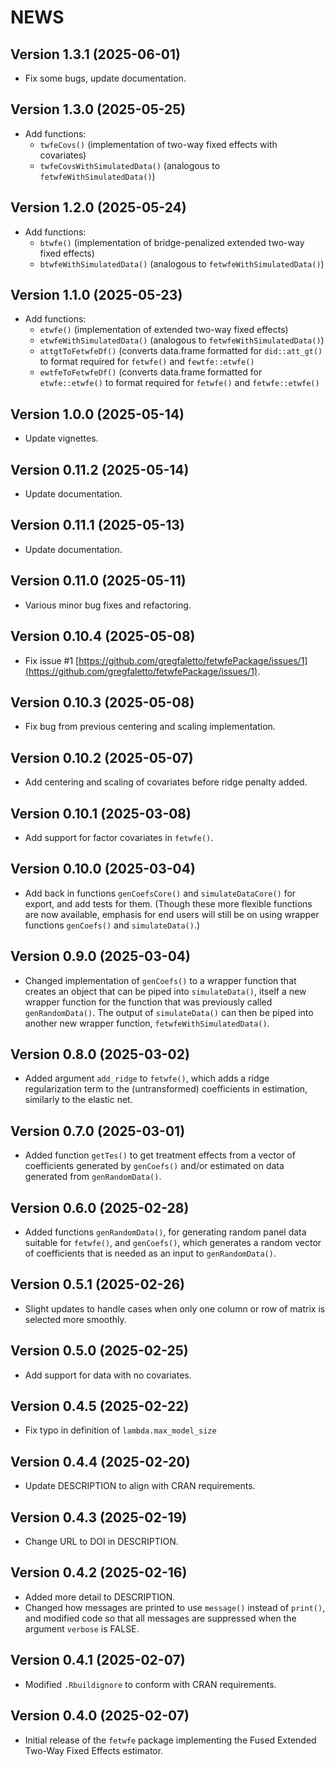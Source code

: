 # NEWS

## Version 1.3.1 (2025-06-01)

- Fix some bugs, update documentation.

## Version 1.3.0 (2025-05-25)

- Add functions:
  * `twfeCovs()` (implementation of two-way fixed effects with covariates)
  * `twfeCovsWithSimulatedData()` (analogous to `fetwfeWithSimulatedData()`)

## Version 1.2.0 (2025-05-24)

- Add functions:
  * `btwfe()` (implementation of bridge-penalized extended two-way fixed effects)
  * `btwfeWithSimulatedData()` (analogous to `fetwfeWithSimulatedData()`)

## Version 1.1.0 (2025-05-23)

- Add functions:
  * `etwfe()` (implementation of extended two-way fixed effects)
  * `etwfeWithSimulatedData()` (analogous to `fetwfeWithSimulatedData()`)
  * `attgtToFetwfeDf()` (converts data.frame formatted for `did::att_gt()` to format required for `fetwfe()` and `fewtfe::etwfe()`
  * `ewtfeToFetwfeDf()` (converts data.frame formatted for `etwfe::etwfe()` to format required for `fetwfe()` and `fetwfe::etwfe()`

## Version 1.0.0 (2025-05-14)

- Update vignettes.

## Version 0.11.2 (2025-05-14)

- Update documentation.

## Version 0.11.1 (2025-05-13)

- Update documentation.

## Version 0.11.0 (2025-05-11)

- Various minor bug fixes and refactoring.

## Version 0.10.4 (2025-05-08)

- Fix issue #1 [https://github.com/gregfaletto/fetwfePackage/issues/1](https://github.com/gregfaletto/fetwfePackage/issues/1).

## Version 0.10.3 (2025-05-08)

- Fix bug from previous centering and scaling implementation.

## Version 0.10.2 (2025-05-07)

- Add centering and scaling of covariates before ridge penalty added.

## Version 0.10.1 (2025-03-08)

- Add support for factor covariates in `fetwfe()`.

## Version 0.10.0 (2025-03-04)

- Add back in functions `genCoefsCore()` and `simulateDataCore()` for export, and add tests for them. (Though these more flexible functions are now available, emphasis for end users will still be on using wrapper functions `genCoefs()` and `simulateData()`.)

## Version 0.9.0 (2025-03-04)

- Changed implementation of `genCoefs()` to a wrapper function that creates an object that can be piped into `simulateData()`, itself a new wrapper function for the function that was previously called `genRandomData()`. The output of `simulateData()` can then be piped into another new wrapper function, `fetwfeWithSimulatedData()`.

## Version 0.8.0 (2025-03-02)

- Added argument `add_ridge` to `fetwfe()`, which adds a ridge regularization term to the (untransformed) coefficients in estimation, similarly to the elastic net.

## Version 0.7.0 (2025-03-01)

- Added function `getTes()` to get treatment effects from a vector of coefficients generated by `genCoefs()` and/or estimated on data generated from `genRandomData()`.

## Version 0.6.0 (2025-02-28)

- Added functions `genRandomData()`, for generating random panel data suitable for `fetwfe()`, and `genCoefs()`, which generates a random vector of coefficients that is needed as an input to `genRandomData()`.

## Version 0.5.1 (2025-02-26)

- Slight updates to handle cases when only one column or row of matrix is selected more smoothly.

## Version 0.5.0 (2025-02-25)

- Add support for data with no covariates.

## Version 0.4.5 (2025-02-22)

- Fix typo in definition of `lambda.max_model_size`

## Version 0.4.4 (2025-02-20)

- Update DESCRIPTION to align with CRAN requirements.

## Version 0.4.3 (2025-02-19)

- Change URL to DOI in DESCRIPTION.

## Version 0.4.2 (2025-02-16)

- Added more detail to DESCRIPTION.
- Changed how messages are printed to use `message()` instead of `print()`, and modified code so that all messages are suppressed when the argument `verbose` is FALSE.

## Version 0.4.1 (2025-02-07)

- Modified `.Rbuildignore` to conform with CRAN requirements.

## Version 0.4.0 (2025-02-07)

- Initial release of the `fetwfe` package implementing the Fused Extended Two-Way Fixed Effects estimator.